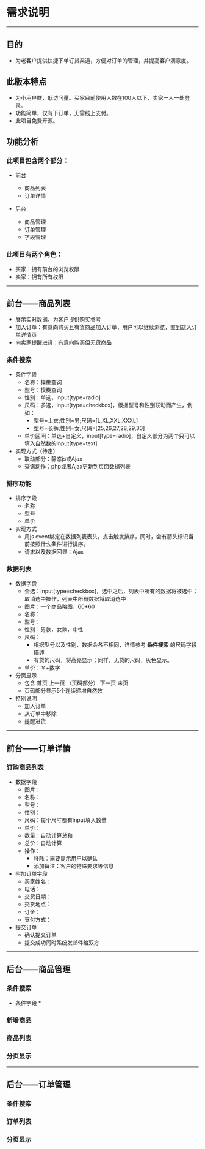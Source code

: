 # 需求说明
* * *


## 目的

* 为老客户提供快捷下单订货渠道，方便对订单的管理，并提高客户满意度。


## 此版本特点

* 为小用户群，低访问量。买家目前使用人数在100人以下，卖家一人一处登录。
* 功能简单，仅有下订单，无需线上支付。
* 此项目免费开源。

## 功能分析

### 此项目包含两个部分：

* 前台
    * 商品列表
    * 订单详情

* 后台
    * 商品管理
    * 订单管理
    * 字段管理

### 此项目有两个角色：

* 买家：拥有前台的浏览权限
* 卖家：拥有所有权限


---
## 前台——商品列表

* 展示实时数据，为客户提供购买参考
* 加入订单：有意向购买且有货商品加入订单，用户可以继续浏览，直到跳入订单详情页
* 向卖家提醒进货：有意向购买但无货商品

### 条件搜索

* 条件字段
    * 名称：模糊查询
    * 型号：模糊查询
    * 性别：单选，input\[type=radio\]
    * 尺码：多选，input\[type=checkbox\]，根据型号和性别联动而产生，例如：
        * 型号=上衣;性别=男;尺码=\[L,XL,XXL,XXXL\]
        * 型号=长裤;性别=女;尺码=\[25,26,27,28,29,30\]
    * 单价区间：单选\+自定义，input\[type=radio\]，自定义部分为两个只可以填入自然数的input\[type=text\]
* 实现方式（待定）
    * 联动部分：静态js或Ajax
    * 查询动作：php或者Ajax更新到页面数据列表

### 排序功能

* 排序字段
    * 名称
    * 型号
    * 单价
* 实现方式
    * 用js event绑定在数据列表表头，点击触发排序，同时，会有箭头标识当前按照什么条件进行排序。
    * 请求以及数据回显：Ajax

### 数据列表

* 数据字段
    * 全选：input\[type=checkbox\]，选中之后，列表中所有的数据将被选中；取消选中操作，列表中所有数据将取消选中
    * 图片：一个商品略图，60\*60
    * 名称：
    * 型号：
    * 性别：男款，女款，中性
    * 尺码：
        * 根据型号以及性别，数据会各不相同，详情参考  __条件搜索__ 的尺码字段描述
        * 有货的尺码，将高亮显示；同样，无货的尺码，灰色显示。
    * 单价：￥\+数字
* 分页显示
    * 包含 首页 上一页 （页码部分） 下一页 末页
    * 页码部分显示5个连续递增自然数
* 特别说明
    * 加入订单
    * 从订单中移除
    * 提醒进货


---
## 前台——订单详情

### 订购商品列表

* 数据字段
    * 图片：
    * 名称：
    * 型号：
    * 性别：
    * 尺码：每个尺寸都有input填入数量
    * 单价：
    * 数量：自动计算总和
    * 总价：自动计算
    * 操作：
        * 移除：需要提示用户以确认
        * 添加备注：客户的特殊要求等信息
* 附加订单字段
    * 买家姓名：
    * 电话：
    * 交货日期：
    * 交货地点：
    * 订金：
    * 支付方式：
* 提交订单
    * 确认提交订单
    * 提交成功同时系统发邮件给双方


---
## 后台——商品管理

### 条件搜索

* 条件字段
    * 

### 新增商品

### 商品列表

### 分页显示


---
## 后台——订单管理

### 条件搜索

### 订单列表

### 分页显示